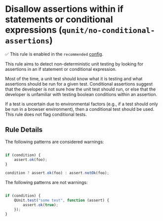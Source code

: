 # Disallow assertions within if statements or conditional expressions (`qunit/no-conditional-assertions`)

✅ This rule is enabled in the `recommended` [config](https://github.com/platinumazure/eslint-plugin-qunit/blob/master/README.md#configurations).

<!-- end auto-generated rule header -->

This rule aims to detect non-deterministic unit testing by looking for assertions in an if statement or conditional expression.

Most of the time, a unit test should know what it is testing and what assertions should be run for a given test. Conditional assertions suggest that the developer is not sure how the unit test should run, or else that the developer is unfamiliar with testing boolean conditions within an assertion.

If a test is uncertain due to environmental factors (e.g., if a test should only be run in a browser environment), then a conditional test should be used. This rule does not flag conditional tests.

## Rule Details

The following patterns are considered warnings:

```js

if (condition) {
    assert.ok(foo);
}

condition ? assert.ok(foo) : assert.notOk(foo);

```

The following patterns are not warnings:

```js

if (condition) {
    QUnit.test("some test", function (assert) {
        assert.ok(true);
    });
}

```
